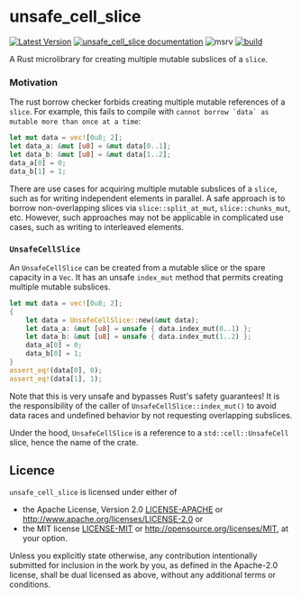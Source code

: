 # unsafe_cell_slice

[![Latest Version](https://img.shields.io/crates/v/unsafe_cell_slice.svg)](https://crates.io/crates/unsafe_cell_slice)
[![unsafe_cell_slice documentation](https://docs.rs/unsafe_cell_slice/badge.svg)](https://docs.rs/unsafe_cell_slice)
![msrv](https://img.shields.io/crates/msrv/unsafe_cell_slice)
[![build](https://github.com/LDeakin/unsafe_cell_slice/actions/workflows/ci.yml/badge.svg)](https://github.com/LDeakin/unsafe_cell_slice/actions/workflows/ci.yml)

A Rust microlibrary for creating multiple mutable subslices of a `slice`.

### Motivation
The rust borrow checker forbids creating multiple mutable references of a `slice`.
For example, this fails to compile with ```cannot borrow `data` as mutable more than once at a time```:
```rust
let mut data = vec![0u8; 2];
let data_a: &mut [u8] = &mut data[0..1];
let data_b: &mut [u8] = &mut data[1..2];
data_a[0] = 0;
data_b[1] = 1;
```

There are use cases for acquiring multiple mutable subslices of a `slice`, such as for writing independent elements in parallel.
A safe approach is to borrow non-overlapping slices via `slice::split_at_mut`, `slice::chunks_mut`, etc.
However, such approaches may not be applicable in complicated use cases, such as writing to interleaved elements.

### `UnsafeCellSlice`
An `UnsafeCellSlice` can be created from a mutable slice or the spare capacity in a `Vec`.
It has an unsafe `index_mut` method that permits creating multiple mutable subslices.

```rust
let mut data = vec![0u8; 2];
{
    let data = UnsafeCellSlice::new(&mut data);
    let data_a: &mut [u8] = unsafe { data.index_mut(0..1) };
    let data_b: &mut [u8] = unsafe { data.index_mut(1..2) };
    data_a[0] = 0;
    data_b[0] = 1;
}
assert_eq!(data[0], 0);
assert_eq!(data[1], 1);
```

Note that this is very unsafe and bypasses Rust's safety guarantees!
It is the responsibility of the caller of `UnsafeCellSlice::index_mut()` to avoid data races and undefined behavior by not requesting overlapping subslices.

Under the hood, `UnsafeCellSlice` is a reference to a `std::cell::UnsafeCell` slice, hence the name of the crate.

## Licence
`unsafe_cell_slice` is licensed under either of
 - the Apache License, Version 2.0 [LICENSE-APACHE](./LICENCE-APACHE) or <http://www.apache.org/licenses/LICENSE-2.0> or
 - the MIT license [LICENSE-MIT](./LICENCE-MIT) or <http://opensource.org/licenses/MIT>, at your option.

Unless you explicitly state otherwise, any contribution intentionally submitted for inclusion in the work by you, as defined in the Apache-2.0 license, shall be dual licensed as above, without any additional terms or conditions.
